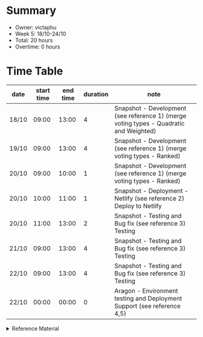 # Summary
* Owner: victaphu
* Week 5: 18/10-24/10
* Total: 20 hours
* Overtime: 0 hours

# Time Table
| date  | start time  | end time | duration  |  note |
|---|---|---|---|---|
| 18/10 | 09:00 | 13:00 | 4 | Snapshot - Development (see reference 1) (merge voting types - Quadratic and Weighted)  |
| 19/10 | 09:00 | 13:00 | 4 | Snapshot - Development (see reference 1) (merge voting types - Ranked) |
| 20/10 | 09:00 | 10:00 | 1 | Snapshot - Development (see reference 1) (merge voting types - Ranked)|  
| 20/10 | 10:00 | 11:00 | 1 | Snapshot - Deployment - Netlify (see reference 2) Deploy to Netlify|
| 20/10 | 11:00 | 13:00 | 2 | Snapshot - Testing and Bug fix (see reference 3) Testing|
| 21/10 | 09:00 | 13:00 | 4 | Snapshot - Testing and Bug fix (see reference 3) Testing|
| 22/10 | 09:00 | 13:00 | 4 | Snapshot - Testing and Bug fix (see reference 3) Testing|
| 22/10 | 00:00 | 00:00 | 0 | Aragon - Environment testing and Deployment Support (see reference 4,5) |

<details>
  <summary>Reference Material </summary>
  
  1. [Snapshot - Development - local repo + fork](https://github.com/victaphu/snapshot)
  2. [Snapshot - Deployment - Netlify](https://harmony-snapshot.netlify.app/)
  3. [Snapshot - Testing and Bug fix spreadsheet of test cases](https://docs.google.com/spreadsheets/d/1wNlHXQ98xNqMtMgvk8iR7HdG1XCKRzN8j_OcMqTIxAU/edit#gid=227830316)
  4. [Aragon - Environment testing and Deployment Support - test cases](https://docs.google.com/spreadsheets/d/1CNdgtCahHtZEewj65QyfdhxEZc_eKlgznicqdpdjST8/edit#gid=0)
  5. [Aragon - Environment testing and Deployment Support - Supporting Aragon staging into production](https://client-staging.aragon.org/#/)
</details>
